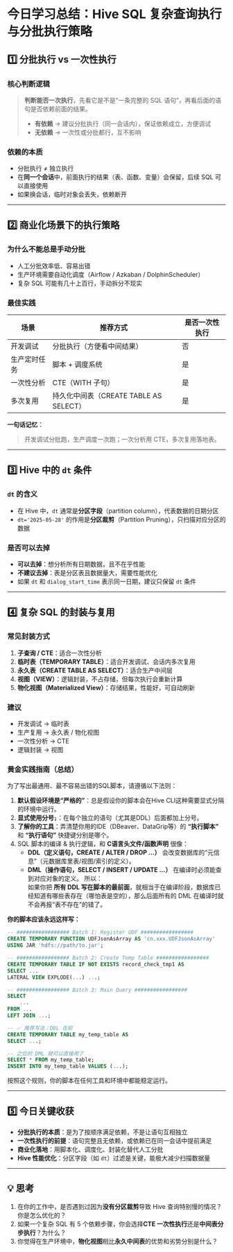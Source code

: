 # 今日学习总结：Hive SQL 复杂查询执行与分批执行策略

## 1️⃣ 分批执行 vs 一次性执行

### **核心判断逻辑**
> **判断能否一次执行**，先看它是不是“一条完整的 SQL 语句”，再看后面的语句是否依赖前面的结果。  
> - **有依赖** → 建议分批执行（同一会话内），保证依赖成立，方便调试  
> - **无依赖** → 一次性或分批都行，互不影响

### **依赖的本质**
- 分批执行 ≠ 独立执行  
- 在**同一个会话**中，前面执行的结果（表、函数、变量）会保留，后续 SQL 可以直接使用  
- 如果换会话，临时对象会丢失，依赖断开

---

## 2️⃣ 商业化场景下的执行策略

### **为什么不能总是手动分批**
- 人工分批效率低、容易出错
- 生产环境需要自动化调度（Airflow / Azkaban / DolphinScheduler）
- 复杂 SQL 可能有几十上百行，手动拆分不现实

### **最佳实践**
| 场景 | 推荐方式 | 是否一次性执行 |
|------|----------|----------------|
| 开发调试 | 分批执行（方便看中间结果） | 否 |
| 生产定时任务 | 脚本 + 调度系统 | 是 |
| 一次性分析 | CTE（WITH 子句） | 是 |
| 多次复用 | 持久化中间表（CREATE TABLE AS SELECT） | 是 |

**一句话记忆**：
> 开发调试分批跑，生产调度一次跑；一次分析用 CTE，多次复用落地表。

---

## 3️⃣ Hive 中的 `dt` 条件

### **`dt` 的含义**
- 在 Hive 中，`dt` 通常是**分区字段**（partition column），代表数据的日期分区
- `dt='2025-05-28'` 的作用是**分区裁剪**（Partition Pruning），只扫描对应分区的数据

### **是否可以去掉**
- **可以去掉**：想分析所有日期数据，且不在乎性能
- **不建议去掉**：表是分区表且数据量大，需要性能优化
- 如果 `dt` 和 `dialog_start_time` 表示同一日期，建议只保留 `dt` 条件

---

## 4️⃣ 复杂 SQL 的封装与复用

### **常见封装方式**
1. **子查询 / CTE**：适合一次性分析
2. **临时表（TEMPORARY TABLE）**：适合开发调试、会话内多次复用
3. **永久表（CREATE TABLE AS SELECT）**：适合生产中间层
4. **视图（VIEW）**：逻辑封装，不占存储，但每次执行会重新计算
5. **物化视图（Materialized View）**：存储结果，性能好，可自动刷新

### **建议**
- 开发调试 → 临时表
- 生产复用 → 永久表 / 物化视图
- 一次性分析 → CTE
- 逻辑封装 → 视图

### 黄金实践指南（总结）
为了写出最通用、最不容易出错的SQL脚本，请遵循以下法则：

1.  **默认假设环境是“严格的”**：总是假设你的脚本会在Hive CLI这种需要显式分隔的环境中运行。
2.  **显式使用分号`;`**：在每个独立的语句（尤其是DDL）后面都加上分号。
3.  **了解你的工具**：弄清楚你用的IDE（DBeaver、DataGrip等）的 **“执行脚本”** 和 **“执行语句”** 快捷键分别是哪个。
4. SQL 脚本的编译 & 执行逻辑，和 **C语言头文件/函数声明** 很像：
	- **DDL（定义语句，CREATE / ALTER / DROP …）** 会改变数据库的“元信息”（元数据库里表/视图/索引的定义）。
	- **DML（操作语句，SELECT / INSERT / UPDATE …）** 在编译时必须能查到对应对象的定义。
	所以：  
	如果你把 **所有 DDL 写在脚本的最前面**，就相当于在编译阶段，数据库已经知道有哪些表存在（哪怕表是空的），那么后面所有的 DML 在编译时就不会再报“表不存在”的错了。

**你的脚本应该永远这样写：**
```sql
-- ################# Batch 1: Register UDF #################
CREATE TEMPORARY FUNCTION UDFJsonAsArray AS 'cn.xxx.UDFJsonAsArray'
USING JAR 'hdfs://path/to.jar';

-- ################# Batch 2: Create Temp Table #################
CREATE TEMPORARY TABLE IF NOT EXISTS record_check_tmp1 AS 
SELECT ... 
LATERAL VIEW EXPLODE(...) ...;

-- ################# Batch 3: Main Query #################
SELECT 
    ...
FROM ...
LEFT JOIN ...;

-- ✅ 推荐写法：DDL 在前                                      
CREATE TEMPORARY TABLE my_temp_table AS 
SELECT ...;

-- 之后的 DML 就可以直接用了                                            
SELECT * FROM my_temp_table;
INSERT INTO my_temp_table VALUES (...);
```

按照这个规则，你的脚本在任何工具和环境中都能稳定运行。

---

## 5️⃣ 今日关键收获
- **分批执行的本质**：是为了按顺序满足依赖，不是让语句互相独立
- **一次性执行的前提**：语句完整且无依赖，或依赖已在同一会话中提前满足
- **商业化落地**：用脚本化、调度化、封装化替代人工分批
- **Hive 性能优化**：分区字段（如 `dt`）过滤是关键，能极大减少扫描数据量

---

## 💡 思考
1. 在你的工作中，是否遇到过因为**没有分区裁剪**导致 Hive 查询特别慢的情况？你是怎么优化的？
2. 如果一个复杂 SQL 有 5 个依赖步骤，你会选择**CTE 一次性执行**还是**中间表分步执行**？为什么？
3. 你觉得在生产环境中，**物化视图**相比**永久中间表**的优势和劣势分别是什么？
